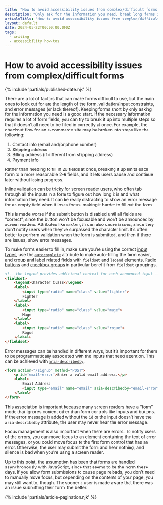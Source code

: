 ```yaml
---
title: "How to avoid accessibility issues from complex/difficult forms - Accessibility how-tos - Writing - Dustin Whisman"
description: "Only ask for the information you need, break long forms into smaller parts to avoid overwhelming users, make sure all inputs are labeled and are the right type, and make sure your validation is more helpful than harmful."
articleTitle: "How to avoid accessibility issues from complex/difficult forms"
layout: default
date: 2024-05-22T00:00:00.000Z
tags:
  - writing
  - accessibility how-tos
---
```


# How to avoid accessibility issues from complex/difficult forms

{% include 'partials/published-date.njk' %}

There are a lot of factors that can make forms difficult to use, but the main ones to look out for are the length of the form, validation/input constraints, and error messages (or lack thereof). Keeping forms short by only asking for the information you need is a good start. If the necessary information requires a lot of form fields, you can try to break it up into multiple steps so that it doesn’t all need to be filled in correctly at once. For example, the checkout flow for an e-commerce site may be broken into steps like the following:

1. Contact info (email and/or phone number)
2. Shipping address
3. Billing address (if different from shipping address)
4. Payment info

Rather than needing to fill in 20 fields at once, breaking it up limits each form to a more reasonable 2-6 fields, and it lets users pause and continue later without losing progress.

Inline validation can be tricky for screen reader users, who often tab through all the inputs in a form to figure out how long it is and what information they need. It can be really distracting to show an error message for an empty field when it loses focus, making it harder to fill out the form.

This is made worse if the submit button is disabled until all fields are “correct”, since the button won’t be focusable and won’t be announced by screen readers. Attributes like `maxlength` can also cause issues, since they don’t notify users when they’ve surpassed the character limit. It’s often better to perform validation when the form is submitted, and then if there are issues, show error messages.

To make forms easier to fill in, make sure you’re using the correct [input types](https://developer.mozilla.org/en-US/docs/Web/HTML/Element/input#input_types), use the [`autocomplete`](https://developer.mozilla.org/en-US/docs/Web/HTML/Attributes/autocomplete) attribute to make auto-filling the form easier, and group and label related fields with [`fieldset`](https://developer.mozilla.org/en-US/docs/Web/HTML/Element/fieldset) and [`legend`](https://developer.mozilla.org/en-US/docs/Web/HTML/Element/legend) elements. [Radio buttons](https://developer.mozilla.org/en-US/docs/Web/HTML/Element/input/radio) and [checkbox groups](https://developer.mozilla.org/en-US/docs/Web/HTML/Element/input/checkbox) in particular benefit from `fieldset` groupings.

```html
<!-- the legend provides additional context for each announced input -->
<fieldset>
	<legend>Character Class</legend>
	<label>
		<input type="radio" name="class" value="fighter">
		Fighter
	</label>
	<label>
		<input type="radio" name="class" value="mage">
		Mage
	</label>
	<label>
		<input type="radio" name="class" value="rogue">
		Rogue
	</label>
</fieldset>
```

Error messages can be handled in different ways, but it’s important for them to be programmatically associated with the inputs that need attention. This can be achieved with [`aria-describedby`](https://developer.mozilla.org/en-US/docs/Web/Accessibility/ARIA/Attributes/aria-describedby).

```html
<form action="/signup" method="POST">
	<p id="email-error">Enter a valid email address.</p>
	<label>
		Email Address
		<input type="email" name="email" aria-describedby="email-error">
	</label>
</form>
```

This association is important because many screen readers have a “form” mode that ignores content other than form controls like inputs and buttons. If the error message is added without the `id` or the input doesn’t have the `aria-describedby` attribute, the user may never hear the error message.

Focus management is also important when there are errors. To notify users of the errors, you can move focus to an element containing the text of error messages, or you could move focus to the first form control that has an error. Otherwise, the user may submit the form and hear nothing, and silence is bad when you’re using a screen reader.

Up to this point, the assumption has been that forms are handled asynchronously with JavaScript, since that seems to be the norm these days. If you allow form submissions to cause page reloads, you don’t need to manually move focus, but depending on the contents of your page, you may still want to, though. The sooner a user is made aware that there was an issue submitting their form, the better.

{% include 'partials/article-pagination.njk' %}
